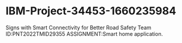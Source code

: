 # IBM-Project-34453-1660235984
Signs with Smart Connectivity for Better Road Safety
Team ID:PNT2022TMID29355
ASSIGNMENT:Smart home application.
